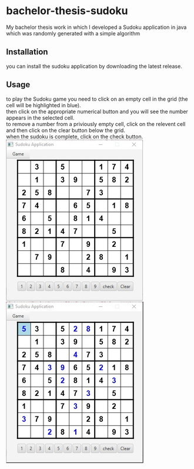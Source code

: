 # bachelor-thesis-sudoku
My bachelor thesis work in which I developed a Sudoku application in java which was randomly generated with a simple algorithm 

## Installation

you can install the sudoku application by downloading the latest release. 

## Usage

to play the Sudoku game you need to click on an empty cell in the grid (the cell will be highlighted in blue).
<br>
then click on the appropriate numerical button and you will see the number appears in the selected cell.
<br>
to remove a number from a priviously empty cell, click on the relevent cell and then click on the clear button below the grid. 
<br> 
when the sudoku is complete, click on the check button. 
![sudoku loaded](https://github.com/markvnr/bachelor-thesis-sudoku/blob/master/sudoku%20start.jpg)
![sudoku partially filled](https://github.com/markvnr/bachelor-thesis-sudoku/blob/master/sudoku%20partially%20filled.jpg)


